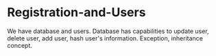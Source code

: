 # Registration-and-Users
We have database and users. Database has capabilities to update user, delete user, add user, hash user's information. Exception, inheritance concept.
